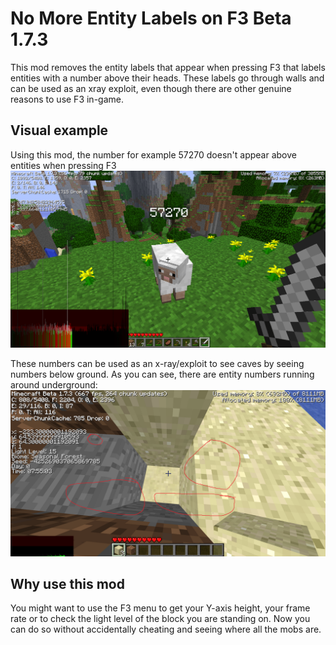 # No More Entity Labels on F3 Beta 1.7.3
This mod removes the entity labels that appear when pressing F3 that labels entities with a number above their heads. These labels go through walls and can be used as an xray exploit, even though there are other genuine reasons to use F3 in-game.

## Visual example
Using this mod, the number for example 57270 doesn't appear above entities when pressing F3
![](./sheep.png)

These numbers can be used as an x-ray/exploit to see caves by seeing numbers below ground. As you can see, there are entity numbers running around underground:
![](./xray2.png)

## Why use this mod
You might want to use the F3 menu to get your Y-axis height, your frame rate or to check the light level of the block you are standing on. Now you can do so without accidentally cheating and seeing where all the mobs are.

